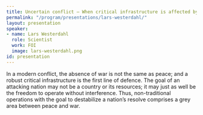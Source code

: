 ```yaml
---
title: Uncertain conflict – When critical infrastructure is affected by national conflicts.
permalink: "/program/presentations/lars-westerdahl/"
layout: presentation
speaker:
- name: Lars Westerdahl
  role: Scientist
  work: FOI
  image: lars-westerdahl.png
id: presentation
---
```


In a modern conflict, the absence of war is not the same as peace; and a robust critical infrastructure is the first line of defence. The goal of an attacking nation may not be a country or its resources; it may just as well be the freedom to operate without interference. Thus, non-traditional operations with the goal to destabilize a nation’s resolve comprises a grey area between peace and war.